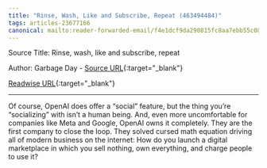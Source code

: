 ```yaml
---
title: "Rinse, Wash, Like and Subscribe, Repeat (463494484)"
tags: articles-23677166
canonical: mailto:reader-forwarded-email/f4e1dcf9da290815fc8aa7ebb55c08ef
---
```


Source Title: Rinse, wash, like and subscribe, repeat

Author: Garbage Day - [Source URL](mailto:reader-forwarded-email/f4e1dcf9da290815fc8aa7ebb55c08ef){:target="_blank"}

[Readwise URL](https://readwise.io/open/463494484){:target="_blank"}

---

Of course, OpenAI does offer a “social” feature, but the thing you’re “socializing” with isn’t a human being. And, even more uncomfortable for companies like Meta and Google, OpenAI owns it completely. They are the first company to close the loop. They solved cursed math equation driving all of modern business on the internet: How do you launch a digital marketplace in which you sell nothing, own everything, and charge people to use it?
